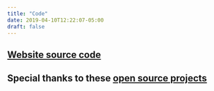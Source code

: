 ```yaml
---
title: "Code"
date: 2019-04-10T12:22:07-05:00
draft: false
---
```


## [Website source code](https://gitlab.com/robb-romans/robb-sh-victor-hugo/)

## Special thanks to these [open source projects](https://gitlab.com/robb-romans/robb-sh-victor-hugo/blob/master/README.md#thank-you-to-the-following-projects-for-the-tools-used-to-build-this-site)
